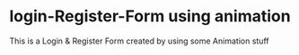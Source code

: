 # login-Register-Form using animation
 This is a Login & Register Form created by using some Animation stuff
